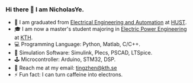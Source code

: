<!-- ### Hi there 👋

**NicholasYe/NicholasYe** is a ✨ _special_ ✨ repository because its `README.md` (this file) appears on your GitHub profile.

Here are some ideas to get you started:

- 🔭 I’m currently working on ...
- 🌱 I’m currently learning ...
- 👯 I’m looking to collaborate on ...
- 🤔 I’m looking for help with ...
- 💬 Ask me about ...
- 📫 How to reach me: ...
- 😄 Pronouns: ...
- ⚡ Fun fact: ...

<img align="left" src="https://github-readme-stats.vercel.app/api?username=NicholasYe&show_icons=true&count_private=true&hide=issues,contribs" />

--> 

### Hi there 👋 I am **NicholasYe**.

- 🏫 I am graduated from [Electrical Engineering and Automation](http://english.seee.hust.edu.cn/) at [HUST](http://english.hust.edu.cn/).
- 🎓 I am now a master's student majoring in [Electric Power Engineering](https://www.kth.se/en/studies/master/electric-power-engineering/msc-electric-power-engineering-1.7892) at [KTH](https://www.kth.se/en).
- 💻 Programming Language: Python, Matlab, C/C++.
- 🧮 Simulation Software: Simulink, Plecs, PSCAD, LTSpice.
- 🕹️ Microcontroller: Arduino, STM32, DSP.
- 📧 Reach me at my email: [tingzhen@kth.se](mailto:tingzhen@kth.se)
- ⚡ Fun fact: I can turn caffeine into electrons.


<!-- &hide=javascript,html -->

